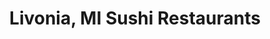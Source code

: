 ---
layout: city
title: Livonia, MI Sushi Restaurants
permalink: /michigan/livonia/
stateAbbr: MI
stateName: Michigan
cityName: Livonia
---
